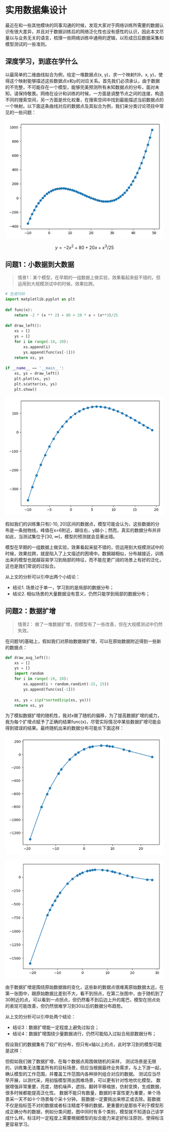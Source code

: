 # 实用数据集设计

最近在和一些其他模块的同事沟通的时候，发现大家对于网络训练所需要的数据认识有很大差异，并且对于数据训练后的网络泛化性也没有感性的认识，因此本文尽量以与业务无关的语言，梳理一些网络训练中通用的逻辑，以形成日后数据采集和模型测试的一些准则。

## 深度学习，到底在学什么

以最简单的二维曲线拟合为例，给定一堆数据点(x, y)，求一个映射f(θ，x, y)，使得这个映射能够描述这些数据点x和y的对应关系。首先我们必须承认，由于数据的不完整，不可能存在一个模型，能够完美预测所有未知数据点的分布，面对未知，请保持敬畏。网络在设计和训练的时候，一方面是调整节点之间的连接，构造不同的搜索空间，另一方面是优化权重，在搜索空间中找到最能描述当前数据点的一个映射。以下面这条曲线对应的数据点及其拟合为例，我们来分类讨论项目中常见的一些问题：


![](all_points.png)

$$y=-2x^2+80+20x+x^3/25$$

## 问题1：小数据到大数据

> 情景1：某个模型，在早期的一组数据上做实验，效果看起来挺不错的，但运用到大规模测试中的时候，效果拉跨。

```python
# 生成代码
import matplotlib.pyplot as plt

def func(x):
    return -2 * (x ** 2) + 80 + 20 * x + (x**3)/25

def draw_left():
    xs = []
    ys = []
    for i in range(-10, 20):
        xs.append(i)
        ys.append(func(xs[-1]))
    return xs, ys

if __name__ == '__main__':
    xs, ys = draw_left()
    plt.plot(xs, ys)
    plt.scatter(xs, ys)
    plt.show()
```

![](only_left.png)



假如我们的训练集只有[-10, 20]区间的数据点，模型可能会认为，这些数据的分布是一条抛物线，峰值在x=6附近，越往右，y越小；然而，真实的数据分布并非如此，当测试集位于[30, ∞]，模型的预测就会显著出错。

模型在早期的一组数据上做实验，效果看起来挺不错的，但运用到大规模测试中的时候，效果拉跨，就是陷入了上文描述的困境中。数据越相似，分布越接近，训练出来的模型也就越容易学习到局部的特征，而不能在更广阔的场景上有好的泛化，这也是我们常说的过拟合。

从上文的分析可以引申出两个小结论：

- 结论1. 场景过于单一，学习到的是局部的数据分布；
- 结论2. 相似场景的大量数据没有意义，仍然只能学到局部的数据分布；

## 问题2：数据扩增

> 情景2： 做了一堆数据扩增，但模型有了一些改善，但在大规模测试中仍然失效。

在问题1的基础上，假如我们对原始数据做扩增，可以在原始数据附近得到一些新的数据点：

```python
def draw_aug_left():
    xs = []
    ys = []
    import random
    for i in range(-10, 20):
        xs.append(i + random.randint(-15, 15))
        ys.append(func(xs[-1]))

    xs, ys = zip(*sorted(zip(xs, ys)))
    return xs, ys
```

为了模拟数据扩增的随机性，我对x做了随机的偏移，为了提高数据扩增的威力，我为每个扩增点赋予了正确的结果func(x)，尽管实际情况中某些数据扩增可能会得到错误的结果。最终随机出来的数据分布可能长下面这样：

![](aug2.png)

![](aug1.png)


由于数据扩增是围绕原始数据做的变化，这些新的数据点很难离原始数据太远，在第一张图中，跟原始数据比差别不大，看不到拐点，在第二张图中，由于随机到了30附近的点，可以看到一点拐点，但仍然看不到后边上升的尾巴，模型在拐点处的表现可能改善，但仍然很难学习到30以后的数据分布趋势。

从上文的分析可以引申处两个结论：

- 结论3：数据扩增能一定程度上避免过拟合；
- 结论4：数据扩增围绕少量数据进行，仍然可能陷入过拟合局部数据分布；


假设我们的数据集有了较广的分布，但只有x轴以上的点，此时学习到的模型可能是这样：

但假如我们做了数据扩增，在每个数据点周围做随机的采样，
测试场景是无限的，训练集无法覆盖所有的目标场景，但应当根据最终业务需求，与上下游一起，确认模型的工作范围，并覆盖工作范围内各种排列组合对应的数据。
测试应当尽早开展，以测代采，用初版模型筛出困难场景，可以更有针对性地优化模型。
数据增强非常重要，亮度，随机噪声，遮挡，翻转平移缩放，仿射变换，生成数据，很多时候都能提高泛化性。
数据不能只有数量，数据的丰富性更为重要，单个场景采一天不如十个场景每个采十分钟。
脏数据一定要挑出来修正或去除。脏数据不仅是指标签不对的数据或者标注精度不够的数据，更重要的是那些不利于模型形成正确分布的数据，例如分类问题，图中同时有多个类别，模型就不知道自己该学成什么样。标注时一定程度上需要根据模型的拟合能力来定好标注原则，使得标注更容易学习。
